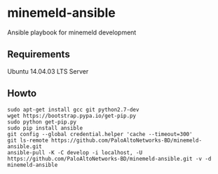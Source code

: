 # minemeld-ansible

Ansible playbook for minemeld development

## Requirements

Ubuntu 14.04.03 LTS Server

## Howto

    sudo apt-get install gcc git python2.7-dev
    wget https://bootstrap.pypa.io/get-pip.py
    sudo python get-pip.py
    sudo pip install ansible
    git config --global credential.helper 'cache --timeout=300'
    git ls-remote https://github.com/PaloAltoNetworks-BD/minemeld-ansible.git
    ansible-pull -K -C develop -i localhost, -U https://github.com/PaloAltoNetworks-BD/minemeld-ansible.git -v -d minemeld-ansible

